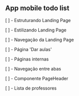 
## App mobile todo list

[ ] - Estruturando Landing Page

[ ] - Estilizando Landing Page

[ ] - Navegação da Landing Page

[ ] - Página 'Dar aulas'

[ ] - Páginas internas

[ ] - Navegação entre abas

[ ] - Componente PageHeader

[ ] - Lista de professores


